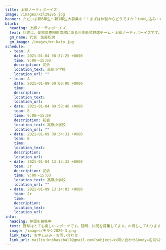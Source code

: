 ```yaml
---
title: 上郷ノーティボーイズ
image: /images/xzlz9285.jpg
banner: ただいま新6年生～新1年生大募集中！！まずは体験からどうですか？お申し込み・お問い合わせはお気軽にどうぞ！！
blurb:
  heading: 上郷ノーティボーイズ
  text: 私達は、愛知県豊田市南部にある少年軟式野球チーム・上郷ノーティボーイズです。野球を愛する少年・少女達の夢を育み、軟式野球を正しく指導し、体力向上と礼儀を養成します。また、親友同士の友情と交歓の場を与え、規則正しい明朗な少年・少女を育成することを目的としています。
  gm_name: 代表　加藤松男
  gm_image: /images/mr-kato.jpg
schedule:
  - team: A
    date: 2021-01-04 08:37:25 +0000
    time: 9:00～15:00
    description: 初会
    location_text: 高嶺小学校
    location_url: ""
  - team: A
    date: 2021-01-09 00:00:00 +0000
    time: 　
    description: 　
    location_text: 　
    location_url: 　
  - date: 2021-01-04 09:58:48 +0000
    team: B
    time: 9:00～15:00
    description: 初会
    location_text: 高嶺小学校
    location_url: ""
  - date: 2021-01-09 08:34:31 +0000
    team: B
    time: 　
    location_text: 　
    description: 　
    location_url: 　
  - date: 2021-01-04 13:13:33 +0000
    team: Jr
    description: 初会
    time: 9:00～15:00
    location_text: 高嶺小学校
    location_url: ""
  - date: 2021-01-09 13:14:03 +0000
    team: Jr
    time: 　
    description: 　
    location_text: 　
    location_url: 　
info:
  heading: 仲間を募集中
  text: 野球はとても楽しいスポーツです。随時、仲間を募集してます。お待ちしております。
  image: /images/チラシ2020-3.png
  link_text: お申し込み・お問い合わせ
  link_url: mailto:knbbaseball@gmail.com?subject=お問い合わせ&body=名前%20%3A%0D%0Aふりがな%20%3A%0D%0A電話%20%3A%0D%0A学校名%20%3A%0D%0A学年%20%3A%0D%0Aお問い合せ内容%20%3A（例、体験・見学・入団希望）
---
```

